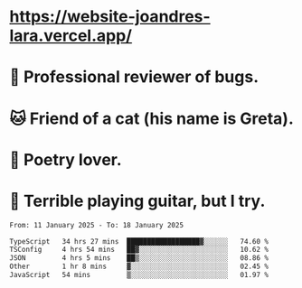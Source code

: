 # https://website-joandres-lara.vercel.app/
# 🐛 Professional reviewer of bugs.
# 🐱 Friend of a cat (his name is Greta).
# 📜 Poetry lover.
# 🎸 Terrible playing guitar, but I try.

<!--START_SECTION:waka-->

```txt
From: 11 January 2025 - To: 18 January 2025

TypeScript   34 hrs 27 mins  ██████████████████▓░░░░░░   74.60 %
TSConfig     4 hrs 54 mins   ██▓░░░░░░░░░░░░░░░░░░░░░░   10.62 %
JSON         4 hrs 5 mins    ██▒░░░░░░░░░░░░░░░░░░░░░░   08.86 %
Other        1 hr 8 mins     ▓░░░░░░░░░░░░░░░░░░░░░░░░   02.45 %
JavaScript   54 mins         ▒░░░░░░░░░░░░░░░░░░░░░░░░   01.97 %
```

<!--END_SECTION:waka-->
